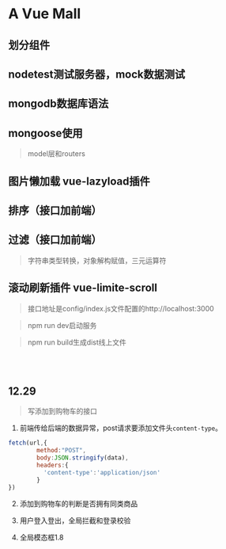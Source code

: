 # A Vue Mall

## 划分组件

## nodetest测试服务器，mock数据测试

## mongodb数据库语法

## mongoose使用
>model层和routers

## 图片懒加载 vue-lazyload插件

## 排序（接口加前端）

## 过滤（接口加前端）
> 字符串类型转换，对象解构赋值，三元运算符

## 滚动刷新插件 vue-limite-scroll

>接口地址是config/index.js文件配置的http://localhost:3000

>npm run dev启动服务

>npm run build生成dist线上文件

<br><br>
## 12.29
>写添加到购物车的接口
1. 前端传给后端的数据异常，post请求要添加文件头`content-type`。

```js
fetch(url,{
        method:"POST",
        body:JSON.stringify(data),
        headers:{
          'content-type':'application/json'
        }
})
```
2. 添加到购物车的判断是否拥有同类商品

3. 用户登入登出，全局拦截和登录校验

4. 全局模态框1.8
